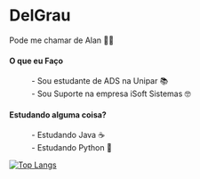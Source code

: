 # DelGrau

<p>Pode me chamar de Alan 👊😎</p>

<dl>
    <dt><h4>O que eu Faço</h4></dt>
        <dd>- Sou estudante de ADS na Unipar 📚</dd>
        <dd>- Sou Suporte na empresa iSoft Sistemas 🤓</dd>
    <dt><h4>Estudando alguma coisa?</h4></dt>
        <dd>- Estudando Java ☕</dd>
        <dd>- Estudando Python 🐍</dd>
</dl>

<!-- # DelGrau
<h2>Seja Bem Vindo</h2>
<p>Pode me chamar de Alan</p>
-
<h3>O que eu Faço</h3>
<ul>
    <li>Sou Suporte na empresa iSoft Sistemas</li>
</ul>
<h3>Aprendendo Python e Java</h3>
**DelGrau/DelGrau** is a ✨ _special_ ✨ repository because its `README.md` (this file) appears on your GitHub profile.
-
Here are some ideas to get you started:
-
- 🔭 I’m currently working on ...
- 🌱 I’m currently learning ...
- 👯 I’m looking to collaborate on ...
- 🤔 I’m looking for help with ...
- 💬 Ask me about ...
- 📫 How to reach me: ...
- 😄 Pronouns: ...
- ⚡ Fun fact: ...
-->

[![Top Langs](https://github-readme-stats.vercel.app/api/top-langs/?username=DelGrau&theme=radical&layout=compact)](https://github.com/anuraghazra/github-readme-stats)
